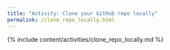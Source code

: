 ```yaml
---
title: "Activity: Clone your GitHub repo locally"
permalink: /clone_repo_locally.html
---
```


{% include content/activities/clone_repo_locally.md %}

